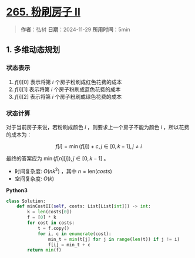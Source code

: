 # [265. 粉刷房子 II](https://leetcode.cn/problems/paint-house-ii/description/)

> **作者**：弘树
> **日期**：2024-11-29
> **所用时间**：5min

## 1. 多维动态规划

### 状态表示

1. $f[i][0]$ 表示将第 $i$ 个房子粉刷成红色花费的成本
2. $f[i][1]$ 表示将第 $i$ 个房子粉刷成蓝色花费的成本
3. $f[i][2]$ 表示将第 $i$ 个房子粉刷成绿色花费的成本

### 状态计算

对于当前房子来说，若粉刷成颜色 $i$ ，则要求上一个房子不能为颜色 $i$ ，所以花费的成本为：

$$
    f[i] = \min(f[j]) + c, j \in [0, k - 1], j \neq i
$$

最终的答案应为 $\min(f[n][j]), j \in [0, k - 1]$ 。

- 时间复杂度: $O(nk^2)$ ，其中 $n = \text{len}(costs)$
- 空间复杂度: $O(k)$

**Python3**

```python
class Solution:
    def minCostII(self, costs: List[List[int]]) -> int:
        k = len(costs[0])
        f = [0] * k
        for cost in costs:
            t = f.copy()
            for i, c in enumerate(cost):
                min_t = min(t[j] for j in range(len(t)) if j != i)
                f[i] = min_t + c
        return min(f)
```